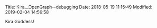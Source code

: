 Title: Kira__OpenGraph--debugging
Date: 2018-05-19 11:15:49
Modified: 2019-02-04 14:56:58

Kira Goddess!
